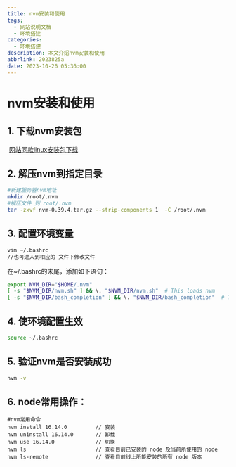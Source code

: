 ```yaml
---
title: nvm安装和使用
tags:
  - 网站说明文档
  - 环境搭建
categories:
  - 环境搭建
description: 本文介绍nvm安装和使用
abbrlink: 2023825a
date: 2023-10-26 05:36:00
---
```


# nvm安装和使用

## 1. 下载nvm安装包

​	[网站同款linux安装包下载](https://github.com/nvm-sh/nvm/archive/refs/tags/v0.39.4.tar.gz)

## 2. 解压nvm到指定目录

```bash
#新建服务器nvm地址
mkdir /root/.nvm
#解压文件 到 root/.nvm
tar -zxvf nvm-0.39.4.tar.gz --strip-components 1  -C /root/.nvm
```

## 3. 配置环境变量

```bash
vim ~/.bashrc
//也可进入到相应的 文件下修改文件
```

在~/.bashrc的末尾，添加如下语句：

```bash
export NVM_DIR="$HOME/.nvm"
[ -s "$NVM_DIR/nvm.sh" ] && \. "$NVM_DIR/nvm.sh"  # This loads nvm
[ -s "$NVM_DIR/bash_completion" ] && \. "$NVM_DIR/bash_completion"  # This loads nvm bash_completion
```

## 4. 使环境配置生效

```bash
source ~/.bashrc
```

## 5. 验证nvm是否安装成功

```bash
nvm -v
```

## 6. node常用操作：

```
#nvm常用命令
nvm install 16.14.0			// 安装
nvm uninstall 16.14.0     	// 卸载
nvm use 16.14.0           	// 切换 
nvm ls                   	// 查看目前已安装的 node 及当前所使用的 node
nvm ls-remote            	// 查看目前线上所能安装的所有 node 版本
```
